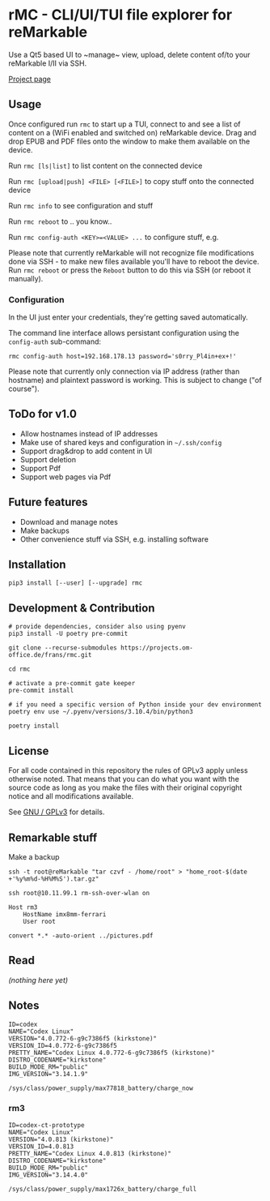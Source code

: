 # rMC - CLI/UI/TUI file explorer for reMarkable

Use a Qt5 based UI to ~manage~ view, upload, delete content of/to your
reMarkable I/II via SSH.

[Project page](https://projects.om-office.de/frans/rmc)


## Usage

Once configured run `rmc` to start up a TUI, connect to and see a list of content on a (WiFi enabled
and switched on) reMarkable device. Drag and drop EPUB and PDF files onto the window to make them
available on the device.

Run `rmc [ls|list]` to list content on the connected device

Run `rmc [upload|push] <FILE> [<FILE>]` to copy stuff onto the connected device

Run `rmc info` to see configuration and stuff

Run `rmc reboot` to .. you know..

Run `rmc config-auth <KEY>=<VALUE> ...` to configure stuff, e.g.

Please note that currently reMarkable will not recognize file modifications done via SSH - to make
new files available you'll have to reboot the device. Run `rmc reboot` or press the `Reboot` button
to do this via SSH (or reboot it manually).


### Configuration

In the UI just enter your credentials, they're getting saved automatically.

The command line interface allows persistant configuration using the `config-auth` sub-command:

```
rmc config-auth host=192.168.178.13 password='s0rry_Pl4in+ex+!'
```

Please note that currently only connection via IP address (rather than hostname) and plaintext
password is working. This is subject to change ("of course").


## ToDo for v1.0

* Allow hostnames instead of IP addresses
* Make use of shared keys and configuration in `~/.ssh/config`
* Support drag&drop to add content in UI
* Support deletion
* Support Pdf
* Support web pages via Pdf


## Future features

* Download and manage notes
* Make backups
* Other convenience stuff via SSH, e.g. installing software


## Installation

```
pip3 install [--user] [--upgrade] rmc
```


## Development & Contribution

```
# provide dependencies, consider also using pyenv
pip3 install -U poetry pre-commit

git clone --recurse-submodules https://projects.om-office.de/frans/rmc.git

cd rmc

# activate a pre-commit gate keeper
pre-commit install

# if you need a specific version of Python inside your dev environment
poetry env use ~/.pyenv/versions/3.10.4/bin/python3

poetry install
```

## License

For all code contained in this repository the rules of GPLv3 apply unless
otherwise noted. That means that you can do what you want with the source
code as long as you make the files with their original copyright notice
and all modifications available.

See [GNU / GPLv3](https://www.gnu.org/licenses/gpl-3.0.en.html) for details.


## Remarkable stuff

Make a backup
```
ssh -t root@reMarkable "tar czvf - /home/root" > "home_root-$(date +'%y%m%d-%H%M%S').tar.gz"
```

```
ssh root@10.11.99.1 rm-ssh-over-wlan on
```

```
Host rm3
	HostName imx8mm-ferrari
	User root
```

```
convert *.* -auto-orient ../pictures.pdf
```


## Read

*(nothing here yet)*

## Notes
```
ID=codex
NAME="Codex Linux"
VERSION="4.0.772-6-g9c7386f5 (kirkstone)"
VERSION_ID=4.0.772-6-g9c7386f5
PRETTY_NAME="Codex Linux 4.0.772-6-g9c7386f5 (kirkstone)"
DISTRO_CODENAME="kirkstone"
BUILD_MODE_RM="public"
IMG_VERSION="3.14.1.9"
```

`/sys/class/power_supply/max77818_battery/charge_now`

### rm3
```
ID=codex-ct-prototype
NAME="Codex Linux"
VERSION="4.0.813 (kirkstone)"
VERSION_ID=4.0.813
PRETTY_NAME="Codex Linux 4.0.813 (kirkstone)"
DISTRO_CODENAME="kirkstone"
BUILD_MODE_RM="public"
IMG_VERSION="3.14.4.0"
```
`/sys/class/power_supply/max1726x_battery/charge_full`